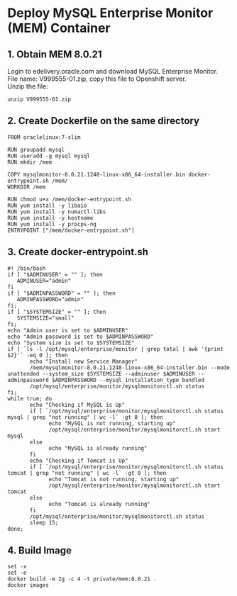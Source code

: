 # 	Deploy MySQL Enterprise Monitor (MEM) Container
## 1. Obtain MEM 8.0.21
Login to edelivery.oracle.com and download MySQL Enterprise Monitor.\
File name: V999555-01.zip, copy this file to Openshift server.\
Unzip the file:
```
unzip V999555-01.zip
```
## 2. Create Dockerfile on the same directory
```
FROM oraclelinux:7-slim

RUN groupadd mysql
RUN useradd -g mysql mysql
RUN mkdir /mem

COPY mysqlmonitor-8.0.21.1248-linux-x86_64-installer.bin docker-entrypoint.sh /mem/
WORKDIR /mem

RUN chmod u+x /mem/docker-entrypoint.sh
RUN yum install -y libaio
RUN yum install -y numactl-libs
RUN yum install -y hostname
RUN yum install -y procps-ng
ENTRYPOINT ["/mem/docker-entrypoint.sh"]
```
## 3. Create docker-entrypoint.sh
```
#! /bin/bash
if [ "$ADMINUSER" = "" ]; then
   ADMINUSER="admin"
fi
if [ "$ADMINPASSWORD" = "" ]; then
   ADMINPASSWORD="admin"
fi;
if [ "$SYSTEMSIZE" = "" ]; then
   SYSTEMSIZE="small"
fi;
echo "Admin user is set to $ADMINUSER"
echo "Admin password is set to $ADMINPASSWORD"
echo "System size is set to $SYSTEMSIZE"
if [ `ls -l /opt/mysql/enterprise/monitor | grep total | awk '{print $2}'` -eq 0 ]; then
       echo "Install new Service Manager"
       /mem/mysqlmonitor-8.0.21.1248-linux-x86_64-installer.bin --mode unattended --system_size $SYSTEMSIZE --adminuser $ADMINUSER --adminpassword $ADMINPASSWORD --mysql_installation_type bundled
       /opt/mysql/enterprise/monitor/mysqlmonitorctl.sh status
fi;
while true; do
       echo "Checking if MySQL is Up"
       if [ `/opt/mysql/enterprise/monitor/mysqlmonitorctl.sh status mysql | grep "not running" | wc -l` -gt 0 ]; then
             echo "MySQL is not running, starting up"
             /opt/mysql/enterprise/monitor/mysqlmonitorctl.sh start mysql
       else
             echo "MySQL is already running"
       fi       
       echo "Checking if Tomcat is Up"
       if [ `/opt/mysql/enterprise/monitor/mysqlmonitorctl.sh status tomcat | grep "not running" | wc -l` -gt 0 ]; then
             echo "Tomcat is not running, starting up"
             /opt/mysql/enterprise/monitor/mysqlmonitorctl.sh start tomcat
       else
             echo "Tomcat is already running"
       fi
       /opt/mysql/enterprise/monitor/mysqlmonitorctl.sh status
       sleep 15;
done; 
```
## 4. Build Image
```
set -x
set -e
docker build -m 2g -c 4 -t private/mem:8.0.21 .
docker images
```
## 

